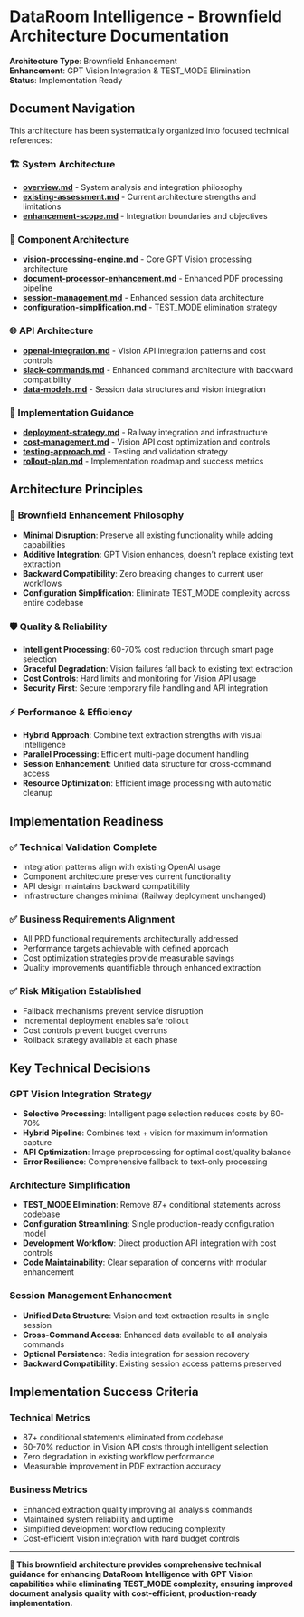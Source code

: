 # DataRoom Intelligence - Brownfield Architecture Documentation

**Architecture Type**: Brownfield Enhancement  
**Enhancement**: GPT Vision Integration & TEST_MODE Elimination  
**Status**: Implementation Ready  

## Document Navigation

This architecture has been systematically organized into focused technical references:

### 🏗️ System Architecture
- **[overview.md](system/overview.md)** - System analysis and integration philosophy
- **[existing-assessment.md](system/existing-assessment.md)** - Current architecture strengths and limitations
- **[enhancement-scope.md](system/enhancement-scope.md)** - Integration boundaries and objectives

### 🔧 Component Architecture  
- **[vision-processing-engine.md](components/vision-processing-engine.md)** - Core GPT Vision processing architecture
- **[document-processor-enhancement.md](components/document-processor-enhancement.md)** - Enhanced PDF processing pipeline
- **[session-management.md](components/session-management.md)** - Enhanced session data architecture
- **[configuration-simplification.md](components/configuration-simplification.md)** - TEST_MODE elimination strategy

### 🌐 API Architecture
- **[openai-integration.md](api/openai-integration.md)** - Vision API integration patterns and cost controls
- **[slack-commands.md](api/slack-commands.md)** - Enhanced command architecture with backward compatibility
- **[data-models.md](api/data-models.md)** - Session data structures and vision integration

### 🚀 Implementation Guidance
- **[deployment-strategy.md](implementation/deployment-strategy.md)** - Railway integration and infrastructure
- **[cost-management.md](implementation/cost-management.md)** - Vision API cost optimization and controls
- **[testing-approach.md](implementation/testing-approach.md)** - Testing and validation strategy
- **[rollout-plan.md](implementation/rollout-plan.md)** - Implementation roadmap and success metrics

## Architecture Principles

### 🎯 **Brownfield Enhancement Philosophy**
- **Minimal Disruption**: Preserve all existing functionality while adding capabilities
- **Additive Integration**: GPT Vision enhances, doesn't replace existing text extraction
- **Backward Compatibility**: Zero breaking changes to current user workflows
- **Configuration Simplification**: Eliminate TEST_MODE complexity across entire codebase

### 🛡️ **Quality & Reliability**
- **Intelligent Processing**: 60-70% cost reduction through smart page selection
- **Graceful Degradation**: Vision failures fall back to existing text extraction
- **Cost Controls**: Hard limits and monitoring for Vision API usage
- **Security First**: Secure temporary file handling and API integration

### ⚡ **Performance & Efficiency**
- **Hybrid Approach**: Combine text extraction strengths with visual intelligence
- **Parallel Processing**: Efficient multi-page document handling
- **Session Enhancement**: Unified data structure for cross-command access
- **Resource Optimization**: Efficient image processing with automatic cleanup

## Implementation Readiness

### ✅ **Technical Validation Complete**
- Integration patterns align with existing OpenAI usage
- Component architecture preserves current functionality
- API design maintains backward compatibility
- Infrastructure changes minimal (Railway deployment unchanged)

### ✅ **Business Requirements Alignment**
- All PRD functional requirements architecturally addressed
- Performance targets achievable with defined approach
- Cost optimization strategies provide measurable savings
- Quality improvements quantifiable through enhanced extraction

### ✅ **Risk Mitigation Established**
- Fallback mechanisms prevent service disruption
- Incremental deployment enables safe rollout
- Cost controls prevent budget overruns
- Rollback strategy available at each phase

## Key Technical Decisions

### **GPT Vision Integration Strategy**
- **Selective Processing**: Intelligent page selection reduces costs by 60-70%
- **Hybrid Pipeline**: Combines text + vision for maximum information capture
- **API Optimization**: Image preprocessing for optimal cost/quality balance
- **Error Resilience**: Comprehensive fallback to text-only processing

### **Architecture Simplification**
- **TEST_MODE Elimination**: Remove 87+ conditional statements across codebase
- **Configuration Streamlining**: Single production-ready configuration model
- **Development Workflow**: Direct production API integration with cost controls
- **Code Maintainability**: Clear separation of concerns with modular enhancement

### **Session Management Enhancement**
- **Unified Data Structure**: Vision and text extraction results in single session
- **Cross-Command Access**: Enhanced data available to all analysis commands
- **Optional Persistence**: Redis integration for session recovery
- **Backward Compatibility**: Existing session access patterns preserved

## Implementation Success Criteria

### **Technical Metrics**
- 87+ conditional statements eliminated from codebase
- 60-70% reduction in Vision API costs through intelligent selection
- Zero degradation in existing workflow performance
- Measurable improvement in PDF extraction accuracy

### **Business Metrics**
- Enhanced extraction quality improving all analysis commands
- Maintained system reliability and uptime
- Simplified development workflow reducing complexity
- Cost-efficient Vision integration with hard budget controls

---

**🎯 This brownfield architecture provides comprehensive technical guidance for enhancing DataRoom Intelligence with GPT Vision capabilities while eliminating TEST_MODE complexity, ensuring improved document analysis quality with cost-efficient, production-ready implementation.**